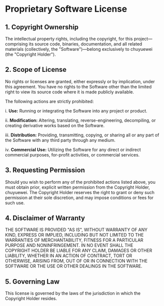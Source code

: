 # Proprietary Software License

## 1. Copyright Ownership

The intellectual property rights, including the copyright, for this project—comprising its source code, binaries, documentation, and all related materials (collectively, the "Software")—belong exclusively to chuyuewei (the "Copyright Holder").

## 2. Scope of License

No rights or licenses are granted, either expressly or by implication, under this agreement. You have no rights to the Software other than the limited right to view its source code where it is made publicly available.

The following actions are strictly prohibited:
  
  i. **Use:** Running or integrating the Software into any project or product.
  
  ii. **Modification:** Altering, translating, reverse-engineering, decompiling, or creating derivative works based on the Software.
  
  iii. **Distribution:** Providing, transmitting, copying, or sharing all or any part of the Software with any third party through any medium.
  
  iv. **Commercial Use:** Utilizing the Software for any direct or indirect commercial purposes, for-profit activities, or commercial services.

## 3. Requesting Permission

Should you wish to perform any of the prohibited actions listed above, you must obtain prior, explicit written permission from the Copyright Holder, chuyuewei. The Copyright Holder reserves the right to grant or deny such permission at their sole discretion, and may impose conditions or fees for such use.

## 4. Disclaimer of Warranty

THE SOFTWARE IS PROVIDED "AS IS", WITHOUT WARRANTY OF ANY KIND, EXPRESS OR IMPLIED, INCLUDING BUT NOT LIMITED TO THE WARRANTIES OF MERCHANTABILITY, FITNESS FOR A PARTICULAR PURPOSE AND NONINFRINGEMENT. IN NO EVENT SHALL THE COPYRIGHT HOLDER BE LIABLE FOR ANY CLAIM, DAMAGES OR OTHER LIABILITY, WHETHER IN AN ACTION OF CONTRACT, TORT OR OTHERWISE, ARISING FROM, OUT OF OR IN CONNECTION WITH THE SOFTWARE OR THE USE OR OTHER DEALINGS IN THE SOFTWARE.

## 5. Governing Law

This license is governed by the laws of the jurisdiction in which the Copyright Holder resides.
